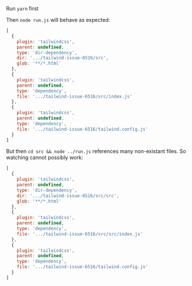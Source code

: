 Run `yarn` first

Then `node run.js` will behave as expected:
```js
[
  {
    plugin: 'tailwindcss',
    parent: undefined,
    type: 'dir-dependency',
    dir: '.../tailwind-issue-6516/src',
    glob: '**/*.html'
  },
  {
    plugin: 'tailwindcss',
    parent: undefined,
    type: 'dependency',
    file: '.../tailwind-issue-6516/src/index.js'
  },
  {
    plugin: 'tailwindcss',
    parent: undefined,
    type: 'dependency',
    file: '.../tailwind-issue-6516/tailwind.config.js'
  }
]
```

But then `cd src && node ../run.js` references many non-existant files. So watching cannot possibly work:
```js
[
  {
    plugin: 'tailwindcss',
    parent: undefined,
    type: 'dir-dependency',
    dir: '.../tailwind-issue-6516/src/src',
    glob: '**/*.html'
  },
  {
    plugin: 'tailwindcss',
    parent: undefined,
    type: 'dependency',
    file: '.../tailwind-issue-6516/src/src/index.js'
  },
  {
    plugin: 'tailwindcss',
    parent: undefined,
    type: 'dependency',
    file: '.../tailwind-issue-6516/tailwind.config.js'
  }
]
```